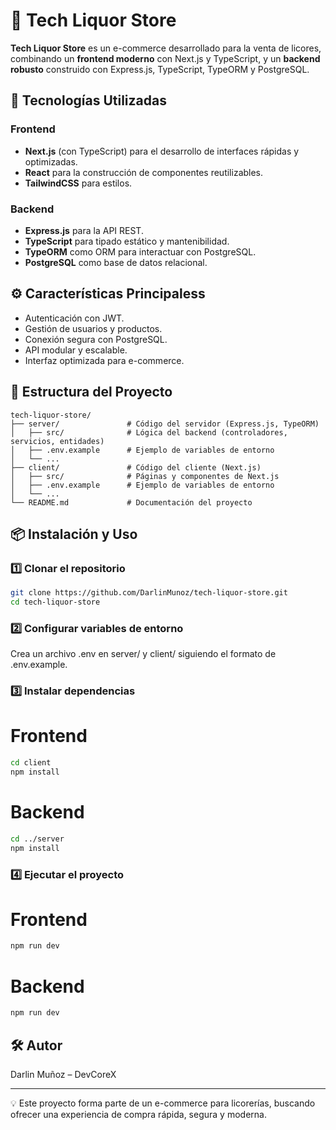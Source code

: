 # 🍷 Tech Liquor Store

**Tech Liquor Store** es un e-commerce desarrollado para la venta de licores, combinando un **frontend moderno** con Next.js y TypeScript, y un **backend robusto** construido con Express.js, TypeScript, TypeORM y PostgreSQL.

## 🚀 Tecnologías Utilizadas

### Frontend
- **Next.js** (con TypeScript) para el desarrollo de interfaces rápidas y optimizadas.
- **React** para la construcción de componentes reutilizables.
- **TailwindCSS** para estilos.

### Backend
- **Express.js** para la API REST.
- **TypeScript** para tipado estático y mantenibilidad.
- **TypeORM** como ORM para interactuar con PostgreSQL.
- **PostgreSQL** como base de datos relacional.

## ⚙️ Características Principaless
- Autenticación con JWT.
- Gestión de usuarios y productos.
- Conexión segura con PostgreSQL.
- API modular y escalable.
- Interfaz optimizada para e-commerce.

## 📂 Estructura del Proyecto
```
tech-liquor-store/
├── server/               # Código del servidor (Express.js, TypeORM)
│   ├── src/              # Lógica del backend (controladores, servicios, entidades)
│   ├── .env.example      # Ejemplo de variables de entorno
│   └── ...
├── client/               # Código del cliente (Next.js)
│   ├── src/              # Páginas y componentes de Next.js
│   ├── .env.example      # Ejemplo de variables de entorno
│   └── ...
└── README.md             # Documentación del proyecto
```
## 📦 Instalación y Uso

### 1️⃣ Clonar el repositorio

```bash
git clone https://github.com/DarlinMunoz/tech-liquor-store.git
cd tech-liquor-store
```

### 2️⃣ Configurar variables de entorno

Crea un archivo .env en server/ y client/ siguiendo el formato de .env.example.

### 3️⃣ Instalar dependencias

# Frontend
```bash
cd client
npm install
```

# Backend
```bash
cd ../server
npm install
```

### 4️⃣ Ejecutar el proyecto

# Frontend
```bash
npm run dev
```

# Backend
```bash
npm run dev
```

## 🛠 Autor

Darlin Muñoz – DevCoreX


---

💡 Este proyecto forma parte de un e-commerce para licorerías, buscando ofrecer una experiencia de compra rápida, segura y moderna.
